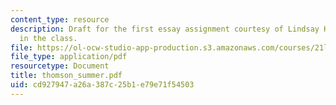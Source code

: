 ```yaml
---
content_type: resource
description: Draft for the first essay assignment courtesy of Lindsay Hays, a student
  in the class.
file: https://ol-ocw-studio-app-production.s3.amazonaws.com/courses/21l-704-studies-in-poetry-british-poetry-and-the-sciences-of-the-mind-fall-2004/cd927947a26a387c25b1e79e71f54503_thomson_summer.pdf
file_type: application/pdf
resourcetype: Document
title: thomson_summer.pdf
uid: cd927947-a26a-387c-25b1-e79e71f54503
---
```


